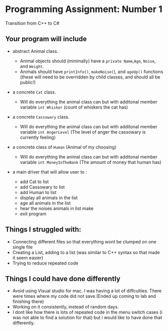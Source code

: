 # Programming Assignment: Number 1
Transition from C++ to C#

## Your program will include
 - abstract Animal class.
    - Animal objects should (minimally) have a `private Name`,`Age`, `Noise`, and `Weight`.
    - Animals should have `printInfo()`, `makeNoise(`), and `ageUp()` functions (these will need to be overridden by child classes, and should all be public!)
 - a concrete `Cat` class.
    - Will do everything the animal class can but with additonal member variable `int Whisker` (count of whiskers the cat has)

 - a concrete `Cassowary` class.
    - Will do everything the animal class can but with additonal member variable `int AngerLevel` (The level of anger the cassowary is currently feeling)

 - a concrete class of `Human` (Animal of my choosing)
    - Will do everything the animal class can but with additonal member variable `int MoneyInTheBank` (The amount of money that human has)

 - a main driver that will allow user to :
    - add Cat to list
    - add Cassowary to list
    - add Human to list
    - display all animals in the list
    - age all animals in the list
    - hear the noises animals in list make
    - exit program


## Things I struggled with:
- Connecting different files so that everything wont be clumped on one single file
- Creating a List, adding to a list (was similar to C++ syntax so that made it seem easier)
- Trying to reduce repeated code

## Things I could have done differently
 - Avoid using Visual studio for mac. I was having a lot of diffculties. There were times where my code did not save.(Ended up coming to lab and finishing there)
 - Working on it consistently, instead of random days.
 - I dont like how there is lots of repeated code in the menu switch cases (i was not able to find a solution for that) but i would like to have done that differently. 
